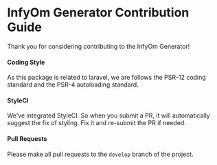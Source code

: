 # InfyOm Generator Contribution Guide

Thank you for considering contributing to the InfyOm Generator!

#### Coding Style
As this package is related to laravel, we are follows the PSR-12 coding standard and the PSR-4 autoloading standard.

#### StyleCI
We've integrated StyleCI. So when you submit a PR, it will automatically suggest the fix of styling. Fix it and re-submit the PR if needed.

#### Pull Requests
Please make all pull requests to the `develop` branch of the project.
